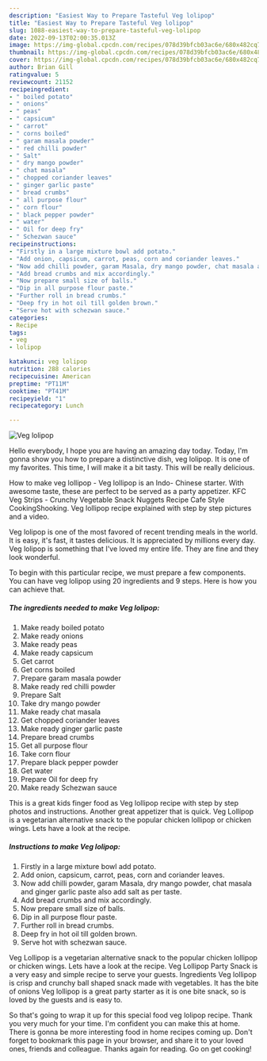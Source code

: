 ```yaml
---
description: "Easiest Way to Prepare Tasteful Veg lolipop"
title: "Easiest Way to Prepare Tasteful Veg lolipop"
slug: 1088-easiest-way-to-prepare-tasteful-veg-lolipop
date: 2022-09-13T02:00:35.013Z
image: https://img-global.cpcdn.com/recipes/078d39bfcb03ac6e/680x482cq70/veg-lolipop-recipe-main-photo.jpg
thumbnail: https://img-global.cpcdn.com/recipes/078d39bfcb03ac6e/680x482cq70/veg-lolipop-recipe-main-photo.jpg
cover: https://img-global.cpcdn.com/recipes/078d39bfcb03ac6e/680x482cq70/veg-lolipop-recipe-main-photo.jpg
author: Brian Gill
ratingvalue: 5
reviewcount: 21152
recipeingredient:
- " boiled potato"
- " onions"
- " peas"
- " capsicum"
- " carrot"
- " corns boiled"
- " garam masala powder"
- " red chilli powder"
- " Salt"
- " dry mango powder"
- " chat masala"
- " chopped coriander leaves"
- " ginger garlic paste"
- " bread crumbs"
- " all purpose flour"
- " corn flour"
- " black pepper powder"
- " water"
- " Oil for deep fry"
- " Schezwan sauce"
recipeinstructions:
- "Firstly in a large mixture bowl add potato."
- "Add onion, capsicum, carrot, peas, corn and coriander leaves."
- "Now add chilli powder, garam Masala, dry mango powder, chat masala and ginger garlic paste also add salt as per taste."
- "Add bread crumbs and mix accordingly."
- "Now prepare small size of balls."
- "Dip in all purpose flour paste."
- "Further roll in bread crumbs."
- "Deep fry in hot oil till golden brown."
- "Serve hot with schezwan sauce."
categories:
- Recipe
tags:
- veg
- lolipop

katakunci: veg lolipop 
nutrition: 288 calories
recipecuisine: American
preptime: "PT11M"
cooktime: "PT41M"
recipeyield: "1"
recipecategory: Lunch

---
```



![Veg lolipop](https://img-global.cpcdn.com/recipes/078d39bfcb03ac6e/680x482cq70/veg-lolipop-recipe-main-photo.jpg)

Hello everybody, I hope you are having an amazing day today. Today, I'm gonna show you how to prepare a distinctive dish, veg lolipop. It is one of my favorites. This time, I will make it a bit tasty. This will be really delicious.

How to make veg lollipop - Veg lollipop is an Indo- Chinese starter. With awesome taste, these are perfect to be served as a party appetizer. KFC Veg Strips - Crunchy Vegetable Snack Nuggets Recipe Cafe Style CookingShooking. Veg lollipop recipe explained with step by step pictures and a video.

Veg lolipop is one of the most favored of recent trending meals in the world. It is easy, it's fast, it tastes delicious. It is appreciated by millions every day. Veg lolipop is something that I've loved my entire life. They are fine and they look wonderful.


To begin with this particular recipe, we must prepare a few components. You can have veg lolipop using 20 ingredients and 9 steps. Here is how you can achieve that.

<!--inarticleads1-->

##### The ingredients needed to make Veg lolipop:

1. Make ready  boiled potato
1. Make ready  onions
1. Make ready  peas
1. Make ready  capsicum
1. Get  carrot
1. Get  corns boiled
1. Prepare  garam masala powder
1. Make ready  red chilli powder
1. Prepare  Salt
1. Take  dry mango powder
1. Make ready  chat masala
1. Get  chopped coriander leaves
1. Make ready  ginger garlic paste
1. Prepare  bread crumbs
1. Get  all purpose flour
1. Take  corn flour
1. Prepare  black pepper powder
1. Get  water
1. Prepare  Oil for deep fry
1. Make ready  Schezwan sauce


This is a great kids finger food as Veg lollipop recipe with step by step photos and instructions. Another great appetizer that is quick. Veg Lollipop is a vegetarian alternative snack to the popular chicken lollipop or chicken wings. Lets have a look at the recipe. 

<!--inarticleads2-->

##### Instructions to make Veg lolipop:

1. Firstly in a large mixture bowl add potato.
1. Add onion, capsicum, carrot, peas, corn and coriander leaves.
1. Now add chilli powder, garam Masala, dry mango powder, chat masala and ginger garlic paste also add salt as per taste.
1. Add bread crumbs and mix accordingly.
1. Now prepare small size of balls.
1. Dip in all purpose flour paste.
1. Further roll in bread crumbs.
1. Deep fry in hot oil till golden brown.
1. Serve hot with schezwan sauce.


Veg Lollipop is a vegetarian alternative snack to the popular chicken lollipop or chicken wings. Lets have a look at the recipe. Veg Lollipop Party Snack is a very easy and simple recipe to serve your guests. Ingredients Veg lollipop is crisp and crunchy ball shaped snack made with vegetables. It has the bite of onions Veg lollipop is a great party starter as it is one bite snack, so is loved by the guests and is easy to. 

So that's going to wrap it up for this special food veg lolipop recipe. Thank you very much for your time. I'm confident you can make this at home. There is gonna be more interesting food in home recipes coming up. Don't forget to bookmark this page in your browser, and share it to your loved ones, friends and colleague. Thanks again for reading. Go on get cooking!
